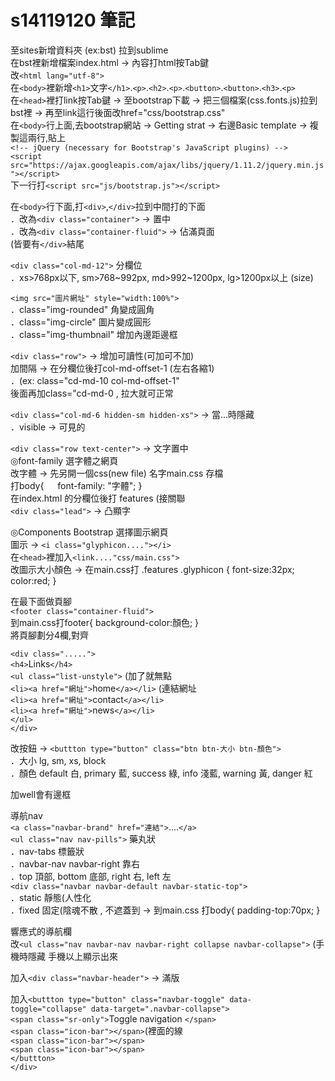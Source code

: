 # s14119120 筆記

至sites新增資料夾 (ex:bst) 拉到sublime      
在bst裡新增檔案index.html → 內容打html按Tab鍵      
改`<html lang="utf-8">`      
在`<body>`裡新增`<h1>`文字`</h1>`.`<p>`.`<h2>`.`<p>`.`<button>`.`<button>`.`<h3>`.`<p>`      
在`<head>`裡打link按Tab鍵 → 至bootstrap下載 → 把三個檔案(css.fonts.js)拉到bst裡 → 再至link這行後面改href="css/bootstrap.css"      
在`<body>`行上面,去bootstrap網站 → Getting strat → 右邊Basic template → 複製這兩行,貼上      
`<!-- jQuery (necessary for Bootstrap's JavaScript plugins) -->`      
`<script src="https://ajax.googleapis.com/ajax/libs/jquery/1.11.2/jquery.min.js"></script>`      
下一行打`<script src="js/bootstrap.js"></script>`      

在`<body>`行下面,打`<div>`,`</div>`拉到中間打的下面        
．改為`<div class="container">` → 置中      
．改為`<div class="container-fluid">` → 佔滿頁面      
(皆要有`</div>`結尾      

`<div class="col-md-12">` 分欄位    
．xs>768px以下, sm>768~992px, md>992~1200px, lg>1200px以上 (size)      

`<img src="圖片網址" style="width:100%">`      
．class="img-rounded" 角變成圓角      
．class="img-circle" 圖片變成圓形      
．class="img-thumbnail" 增加內邊距邊框      

`<div class="row">` → 增加可讀性(可加可不加)      
加間隔 → 在分欄位後打col-md-offset-1 (左右各縮1)      
．(ex: class="cd-md-10 col-md-offset-1"      
後面再加class="cd-md-0 , 拉大就可正常      

`<div class="col-md-6 hidden-sm hidden-xs">` → 當...時隱藏      
．visible → 可見的      

`<div class="row text-center">` → 文字置中      
◎font-family 選字體之網頁      
改字體 → 先另開一個css(new file) 名字main.css 存檔      
打body{ 　 font-family: "字體"; }      
在index.html 的分欄位後打 features (接關聯      
`<div class="lead">` → 凸顯字      

◎Components Bootstrap 選擇圖示網頁      
圖示 → `<i class="glyphicon...."></i>`      
在`<head>`裡加入`<link...."css/main.css">`      
改圖示大小顏色 → 在main.css打 .features .glyphicon { font-size:32px; color:red; }      

在最下面做頁腳      
`<footer class="container-fluid">`      
到main.css打footer{ background-color:顏色; }      
將頁腳劃分4欄,對齊      

`<div class=".....">`      
`<h4>`Links`</h4>`    
`<ul class="list-unstyle">` (加了就無點      
`<li><a href="網址">`home`</a></li>` (連結網址      
`<li><a href="網址">`contact`</a></li>`       
`<li><a href="網址">`news`</a></li>`       
`</ul>`      
`</div>`      

改按鈕 → `<buttton type="button" class="btn btn-大小 btn-顏色">`      
．大小 lg, sm, xs, block      
．顏色 default 白, primary 藍, success 綠, info 淺藍, warning 黃, danger 紅      

加well會有邊框      

導航nav      
`<a class="navbar-brand" href="連結">`....`</a>`      
`<ul class="nav nav-pills">` 藥丸狀      
．nav-tabs 標籤狀      
．navbar-nav navbar-right 靠右      
．top 頂部, bottom 底部, right 右, left 左      
`<div class="navbar navbar-default navbar-static-top">`      
．static 靜態(人性化      
．fixed 固定(陰魂不散 , 不遮蓋到 → 到main.css 打body{ padding-top:70px; }      

響應式的導航欄      
改`<ul class="nav navbar-nav navbar-right collapse navbar-collapse">` (手機時隱藏 手機以上顯示出來      

加入`<div class="navbar-header">` → 滿版      

加入`<buttton type="button" class="navbar-toggle" data-toggle="collapse" data-target=".navbar-collapse">`      
`<span class="sr-only">`Toggle navigation `</span>`      
`<span class="icon-bar"></span>`(裡面的線      
`<span class="icon-bar"></span>`      
`<span class="icon-bar"></span>`      
`</buttton>`      
`</div>`



